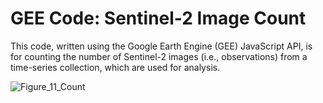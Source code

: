 # GEE Code: Sentinel-2 Image Count

This code, written using the Google Earth Engine (GEE) JavaScript API, is for counting the number of Sentinel-2 images (i.e., observations) from a time-series collection, which are used for analysis. 

![Figure_11_Count](https://github.com/RemoteSenseiMichael/GEE_Code_Sentinel-2_Image_Count/assets/83989128/943554a5-04ba-4ffe-817e-77686bd11608)
